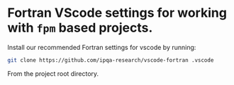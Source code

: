 # Fortran VScode settings for working with `fpm` based projects.

Install our recommended Fortran settings for vscode by running: 

```bash
git clone https://github.com/ipqa-research/vscode-fortran .vscode
```

From the project root directory.
